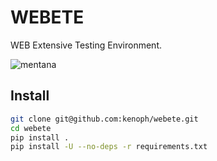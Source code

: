 # WEBETE

WEB Extensive Testing Environment.

![mentana](https://user-images.githubusercontent.com/1985669/30066524-73e87bd6-9258-11e7-9a83-62963edac0c3.jpg)

## Install

```bash
git clone git@github.com:kenoph/webete.git
cd webete
pip install .
pip install -U --no-deps -r requirements.txt
```

